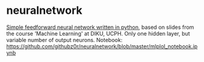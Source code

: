 # neuralnetwork
[Simple feedforward neural network written in python](https://github.com/githubz0r/neuralnetwork/tree/master/mlplol/models.py), based on slides from the course 'Machine Learning' at DIKU, UCPH. 
Only one hidden layer, but variable number of output neurons. 
Notebook: https://github.com/githubz0r/neuralnetwork/blob/master/mlplol_notebook.ipynb 
